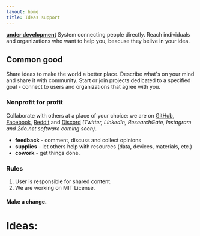 ```yaml
---
layout: home
title: Ideas support
---
```


**[under development](/about)**
System connecting people directly. Reach individuals and organizations who want to help you, beacuse they belive in your idea. 


## Common good
Share ideas to make the world a better place. Describe what's on your mind and share it with community.  Start or join projects dedicated to a specified goal - connect to users and organizations that agree with you.

### Nonprofit for profit
Collaborate with others at a place of your choice: we are on [GitHub](https://github.com/2donet), [Facebook](https://www.facebook.com/groups/2donet), [Reddit](https://www.reddit.com/r/2donet) and [Discord](https://discord.gg/sYPgWPa) *(Twitter, LinkedIn, ResearchGate, Instagram and 2do.net software coming soon)*.
* **feedback** - comment, discuss and collect opinions
* **supplies** - let others help with resources (data, devices, materials,  etc.)
* **cowork** - get things done.
 
### Rules
1. User is responsible for shared content.
2. We are working on MIT License.

#### Make a change.

# Ideas:

